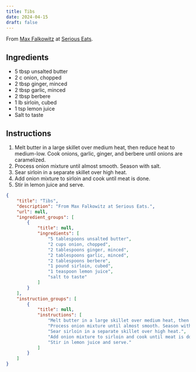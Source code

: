 ```yaml
---
title: Tibs
date: 2024-04-15
draft: false
---
```


From [Max Falkowitz](https://www.seriouseats.com/max-falkowitz-5118901) at [Serious Eats](https://www.seriouseats.com/beef-tibs-berbere-ethiopian-african-recipe).

## Ingredients

* 5 tbsp unsalted butter
* 2 c onion, chopped
* 2 tbsp ginger, minced
* 2 tbsp garlic, minced
* 2 tbsp berbere
* 1 lb sirloin, cubed
* 1 tsp lemon juice
* Salt to taste

## Instructions

1. Melt butter in a large skillet over medium heat, then reduce heat to medium-low. Cook onions, garlic, ginger, and berbere until onions are caramelized.
2. Process onion mixture until almost smooth. Season with salt.
3. Sear sirloin in a separate skillet over high heat.
4. Add onion mixture to sirloin and cook until meat is done.
5. Stir in lemon juice and serve.

```json
{
    "title": "Tibs",
    "description": "From Max Falkowitz at Serious Eats.",
    "url": null,
    "ingredient_groups": [
        {
            "title": null,
            "ingredients": [
                "5 tablespoons unsalted butter",
                "2 cups onion, chopped",
                "2 tablespoons ginger, minced",
                "2 tablespoons garlic, minced",
                "2 tablespoons berbere",
                "1 pound sirloin, cubed",
                "1 teaspoon lemon juice",
                "salt to taste"
            ]
        }
    ],
    "instruction_groups": [
        {
            "title": null,
            "instructions": [
                "Melt butter in a large skillet over medium heat, then reduce heat to medium-low. Cook onions, garlic, ginger, and berbere until onions are caramelized.",
                "Process onion mixture until almost smooth. Season with salt.",
                "Sear sirloin in a separate skillet over high heat.",
                "Add onion mixture to sirloin and cook until meat is done.",
                "Stir in lemon juice and serve."
            ]
        }
    ]
}
```